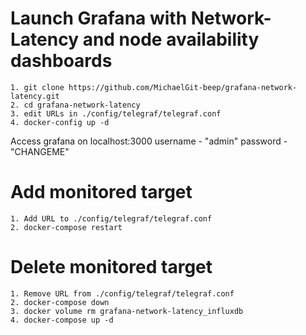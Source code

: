 # Launch Grafana with Network-Latency and node availability dashboards

```
1. git clone https://github.com/MichaelGit-beep/grafana-network-latency.git
2. cd grafana-network-latency
3. edit URLs in ./config/telegraf/telegraf.conf
4. docker-config up -d
```
Access grafana on localhost:3000 username - "admin" password - "CHANGEME"

# Add monitored target
```
1. Add URL to ./config/telegraf/telegraf.conf
2. docker-compose restart
```
# Delete monitored target
```
1. Remove URL from ./config/telegraf/telegraf.conf
2. docker-compose down
3. docker volume rm grafana-network-latency_influxdb
4. docker-compose up -d
```

